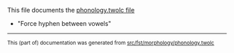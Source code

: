 
This file documents the [phonology.twolc file](http://github.com/giellalt/lang-fin/blob/main/src/fst/phonology.twolc) 

* "Force hyphen between vowels"   

* * *

<small>This (part of) documentation was generated from [src/fst/morphology/phonology.twolc](https://github.com/giellalt/lang-fin/blob/main/src/fst/morphology/phonology.twolc)</small>
